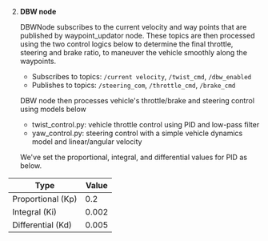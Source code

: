 2. **DBW node**

   DBWNode subscribes to the current velocity and way points that are published by waypoint_updator node. These topics are then processed using the two control logics below to determine the final throttle, steering and brake ratio, to maneuver the vehicle smoothly along the waypoints. 

    - Subscribes to topics: `/current velocity`, `/twist_cmd`, `/dbw_enabled`
    - Publishes to topics: `/steering_com`, `/throttle_cmd`, `/brake_cmd` 	

   

   DBW node then processes vehicle's throttle/brake and steering control using models below

   - twist_control.py: vehicle throttle control using PID and low-pass filter 
   - yaw_control.py: steering control with a  simple vehicle dynamics model and linear/angular velocity

   

   We've set the proportional, integral, and differential values for PID as below.

| Type              | Value |
| ----------------- | ----- |
| Proportional (Kp) | 0.2   |
| Integral (Ki)     | 0.002 |
| Differential (Kd) | 0.005 |